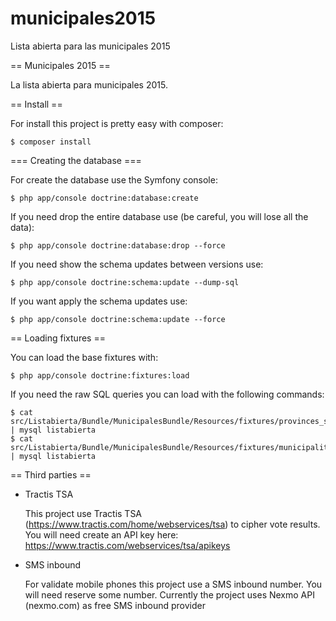 # municipales2015
Lista abierta para las municipales 2015

== Municipales 2015 ==

La lista abierta para municipales 2015.

== Install ==

For install this project is pretty easy with composer:

    $ composer install
    
=== Creating the database ===

For create the database use the Symfony console:

    $ php app/console doctrine:database:create

If you need drop the entire database use (be careful, you will lose all the data):

    $ php app/console doctrine:database:drop --force
    
If you need show the schema updates between versions use:

    $ php app/console doctrine:schema:update --dump-sql

If you want apply the schema updates use:

    $ php app/console doctrine:schema:update --force
    
== Loading fixtures ==

You can load the base fixtures with:

    $ php app/console doctrine:fixtures:load

If you need the raw SQL queries you can load with the following commands:

    $ cat src/Listabierta/Bundle/MunicipalesBundle/Resources/fixtures/provinces_spain.sql | mysql listabierta
    $ cat src/Listabierta/Bundle/MunicipalesBundle/Resources/fixtures/municipalities_spain.sql | mysql listabierta
    
== Third parties ==

* Tractis TSA
    
    This project use Tractis TSA (https://www.tractis.com/home/webservices/tsa) to cipher vote results. You will need
    create an API key here: https://www.tractis.com/webservices/tsa/apikeys

* SMS inbound
    
    For validate mobile phones this project use a SMS inbound number. You will need reserve some number. Currently the
    project uses Nexmo API (nexmo.com) as free SMS inbound provider 
